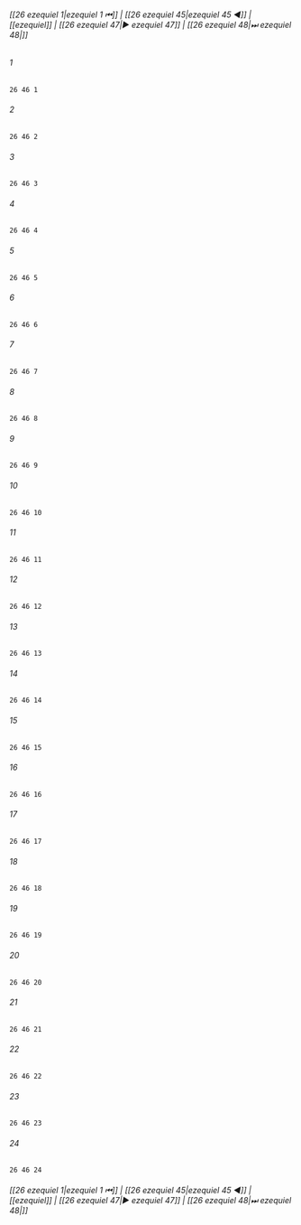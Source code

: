
###### [[26 ezequiel 1|ezequiel 1 ⏮]] | [[26 ezequiel 45|ezequiel 45 ◀]] | [[ezequiel]] | [[26 ezequiel 47|▶ ezequiel 47]] | [[26 ezequiel 48|⏭ ezequiel 48|]]

###### 1
``` verse
26 46 1 
```
###### 2
``` verse
26 46 2 
```
###### 3
``` verse
26 46 3 
```
###### 4
``` verse
26 46 4 
```
###### 5
``` verse
26 46 5 
```
###### 6
``` verse
26 46 6 
```
###### 7
``` verse
26 46 7 
```
###### 8
``` verse
26 46 8 
```
###### 9
``` verse
26 46 9 
```
###### 10
``` verse
26 46 10 
```
###### 11
``` verse
26 46 11 
```
###### 12
``` verse
26 46 12 
```
###### 13
``` verse
26 46 13 
```
###### 14
``` verse
26 46 14 
```
###### 15
``` verse
26 46 15 
```
###### 16
``` verse
26 46 16 
```
###### 17
``` verse
26 46 17 
```
###### 18
``` verse
26 46 18 
```
###### 19
``` verse
26 46 19 
```
###### 20
``` verse
26 46 20 
```
###### 21
``` verse
26 46 21 
```
###### 22
``` verse
26 46 22 
```
###### 23
``` verse
26 46 23 
```
###### 24
``` verse
26 46 24 
```

###### [[26 ezequiel 1|ezequiel 1 ⏮]] | [[26 ezequiel 45|ezequiel 45 ◀]] | [[ezequiel]] | [[26 ezequiel 47|▶ ezequiel 47]] | [[26 ezequiel 48|⏭ ezequiel 48|]]

